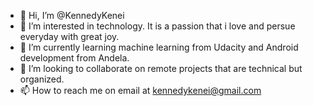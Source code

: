 - 👋 Hi, I’m @KennedyKenei
- 👀 I’m interested in technology. It is a passion that i love and persue everyday with great joy.
- 🌱 I’m currently learning machine learning from Udacity and Android development from Andela.
- 💞️ I’m looking to collaborate on remote projects that are technical but organized.
- 📫 How to reach me on email at kennedykenei@gmail.com


<!---
KennedyKenei/KennedyKenei is a ✨ special ✨ repository because its `README.md` (this file) appears on your GitHub profile.
You can click the Preview link to take a look at your changes.
--->
